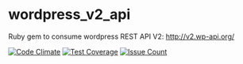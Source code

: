 # wordpress_v2_api
Ruby gem to consume wordpress REST API V2: http://v2.wp-api.org/

[![Code Climate](https://codeclimate.com/github/dev-yohan/wordpress_v2_api/badges/gpa.svg)](https://codeclimate.com/github/dev-yohan/wordpress_v2_api)
[![Test Coverage](https://codeclimate.com/github/dev-yohan/wordpress_v2_api/badges/coverage.svg)](https://codeclimate.com/github/dev-yohan/wordpress_v2_api/coverage)
[![Issue Count](https://codeclimate.com/github/dev-yohan/wordpress_v2_api/badges/issue_count.svg)](https://codeclimate.com/github/dev-yohan/wordpress_v2_api)
